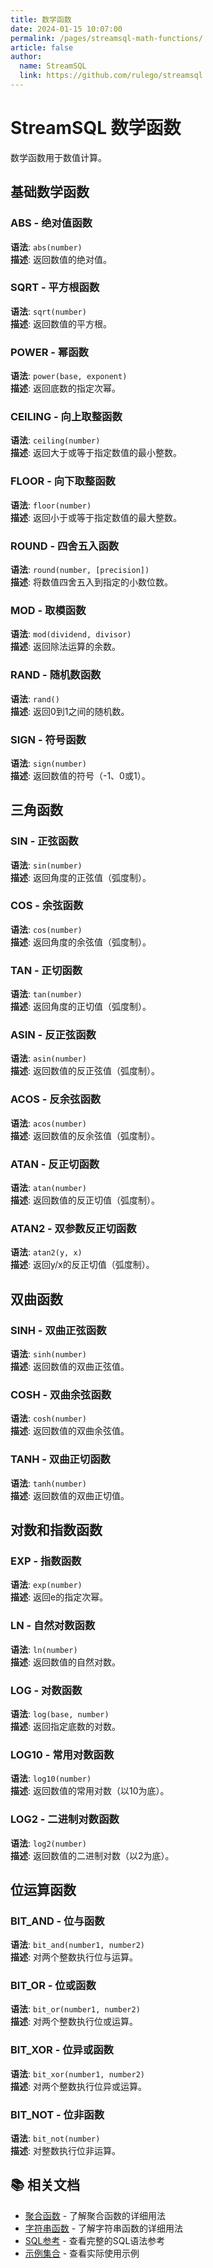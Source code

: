 ```yaml
---
title: 数学函数
date: 2024-01-15 10:07:00
permalink: /pages/streamsql-math-functions/
article: false
author: 
  name: StreamSQL
  link: https://github.com/rulego/streamsql
---
```


# StreamSQL 数学函数

数学函数用于数值计算。

## 基础数学函数

### ABS - 绝对值函数
**语法**: `abs(number)`  
**描述**: 返回数值的绝对值。  

### SQRT - 平方根函数
**语法**: `sqrt(number)`  
**描述**: 返回数值的平方根。  

### POWER - 幂函数
**语法**: `power(base, exponent)`  
**描述**: 返回底数的指定次幂。  
 
### CEILING - 向上取整函数
**语法**: `ceiling(number)`  
**描述**: 返回大于或等于指定数值的最小整数。  

### FLOOR - 向下取整函数
**语法**: `floor(number)`  
**描述**: 返回小于或等于指定数值的最大整数。  
 
### ROUND - 四舍五入函数
**语法**: `round(number, [precision])`  
**描述**: 将数值四舍五入到指定的小数位数。  
 
### MOD - 取模函数
**语法**: `mod(dividend, divisor)`  
**描述**: 返回除法运算的余数。  
 
### RAND - 随机数函数
**语法**: `rand()`  
**描述**: 返回0到1之间的随机数。  

### SIGN - 符号函数
**语法**: `sign(number)`  
**描述**: 返回数值的符号（-1、0或1）。  
 
## 三角函数

### SIN - 正弦函数
**语法**: `sin(number)`  
**描述**: 返回角度的正弦值（弧度制）。  

### COS - 余弦函数
**语法**: `cos(number)`  
**描述**: 返回角度的余弦值（弧度制）。  
 
### TAN - 正切函数
**语法**: `tan(number)`  
**描述**: 返回角度的正切值（弧度制）。  
 
### ASIN - 反正弦函数
**语法**: `asin(number)`  
**描述**: 返回数值的反正弦值（弧度制）。  
 
### ACOS - 反余弦函数
**语法**: `acos(number)`  
**描述**: 返回数值的反余弦值（弧度制）。  
 
### ATAN - 反正切函数
**语法**: `atan(number)`  
**描述**: 返回数值的反正切值（弧度制）。  
 
### ATAN2 - 双参数反正切函数
**语法**: `atan2(y, x)`  
**描述**: 返回y/x的反正切值（弧度制）。  
 
## 双曲函数

### SINH - 双曲正弦函数
**语法**: `sinh(number)`  
**描述**: 返回数值的双曲正弦值。  
 
### COSH - 双曲余弦函数
**语法**: `cosh(number)`  
**描述**: 返回数值的双曲余弦值。  
 
### TANH - 双曲正切函数
**语法**: `tanh(number)`  
**描述**: 返回数值的双曲正切值。  
 
## 对数和指数函数

### EXP - 指数函数
**语法**: `exp(number)`  
**描述**: 返回e的指定次幂。  
 
### LN - 自然对数函数
**语法**: `ln(number)`  
**描述**: 返回数值的自然对数。  
 
### LOG - 对数函数
**语法**: `log(base, number)`  
**描述**: 返回指定底数的对数。  
 
### LOG10 - 常用对数函数
**语法**: `log10(number)`  
**描述**: 返回数值的常用对数（以10为底）。  
 
### LOG2 - 二进制对数函数
**语法**: `log2(number)`  
**描述**: 返回数值的二进制对数（以2为底）。  
 
## 位运算函数

### BIT_AND - 位与函数
**语法**: `bit_and(number1, number2)`  
**描述**: 对两个整数执行位与运算。  
 
### BIT_OR - 位或函数
**语法**: `bit_or(number1, number2)`  
**描述**: 对两个整数执行位或运算。  
 
### BIT_XOR - 位异或函数
**语法**: `bit_xor(number1, number2)`  
**描述**: 对两个整数执行位异或运算。  
 
### BIT_NOT - 位非函数
**语法**: `bit_not(number)`  
**描述**: 对整数执行位非运算。  
 
## 📚 相关文档

- [聚合函数](/pages/streamsql-aggregate-functions/) - 了解聚合函数的详细用法
- [字符串函数](/pages/streamsql-string-functions/) - 了解字符串函数的详细用法
- [SQL参考](/pages/streamsql-sql/) - 查看完整的SQL语法参考
- [示例集合](/pages/streamsql-examples/) - 查看实际使用示例